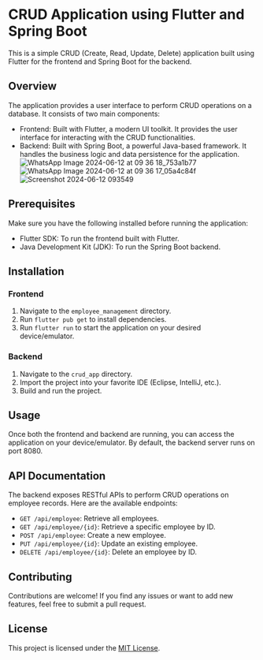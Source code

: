 # CRUD Application using Flutter and Spring Boot

This is a simple CRUD (Create, Read, Update, Delete) application built using Flutter for the frontend and Spring Boot for the backend.

## Overview

The application provides a user interface to perform CRUD operations on a database. It consists of two main components:

- Frontend: Built with Flutter, a modern UI toolkit. It provides the user interface for interacting with the CRUD functionalities.
- Backend: Built with Spring Boot, a powerful Java-based framework. It handles the business logic and data persistence for the application.
![WhatsApp Image 2024-06-12 at 09 36 18_753a1b77](https://github.com/dev04sa/flutter-spring-boot/assets/129666293/1bb111c1-9208-4d58-9a8a-9e97e84cec45)
![WhatsApp Image 2024-06-12 at 09 36 17_05a4c84f](https://github.com/dev04sa/flutter-spring-boot/assets/129666293/a0c4dd13-82aa-46a9-b6f5-e000a11737f5)
![Screenshot 2024-06-12 093549](https://github.com/dev04sa/flutter-spring-boot/assets/129666293/cf89b5f4-8caa-42f9-9c04-6660a26a313f)

## Prerequisites

Make sure you have the following installed before running the application:

- Flutter SDK: To run the frontend built with Flutter.
- Java Development Kit (JDK): To run the Spring Boot backend.

## Installation

### Frontend

1. Navigate to the `employee_management` directory.
2. Run `flutter pub get` to install dependencies.
3. Run `flutter run` to start the application on your desired device/emulator.

### Backend

1. Navigate to the `crud_app` directory.
2. Import the project into your favorite IDE (Eclipse, IntelliJ, etc.).
3. Build and run the project.

## Usage

Once both the frontend and backend are running, you can access the application on your device/emulator. By default, the backend server runs on port 8080.

## API Documentation

The backend exposes RESTful APIs to perform CRUD operations on employee records. Here are the available endpoints:

- `GET /api/employee`: Retrieve all employees.
- `GET /api/employee/{id}`: Retrieve a specific employee by ID.
- `POST /api/employee`: Create a new employee.
- `PUT /api/employee/{id}`: Update an existing employee.
- `DELETE /api/employee/{id}`: Delete an employee by ID.

## Contributing

Contributions are welcome! If you find any issues or want to add new features, feel free to submit a pull request.

## License

This project is licensed under the [MIT License](LICENSE).
